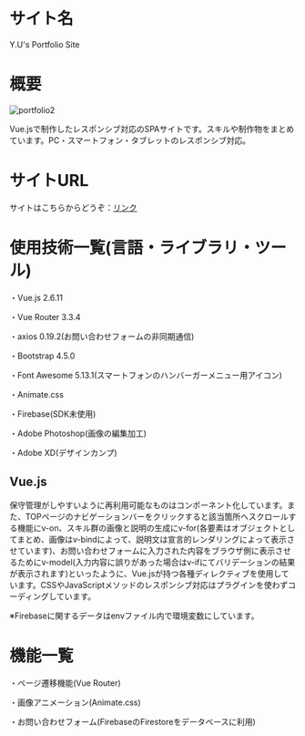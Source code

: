 サイト名
====

Y.U's Portfolio Site

概要
====

![portfolio2](https://user-images.githubusercontent.com/68333078/92983172-c860f000-f4dc-11ea-8d63-33b7b55104fa.jpg)

Vue.jsで制作したレスポンシブ対応のSPAサイトです。スキルや制作物をまとめています。PC・スマートフォン・タブレットのレスポンシブ対応。

サイトURL
====

サイトはこちらからどうぞ：[リンク](https://y-u-portfolio.netlify.app/)

使用技術一覧(言語・ライブラリ・ツール)
===

・Vue.js 2.6.11

・Vue Router 3.3.4

・axios 0.19.2(お問い合わせフォームの非同期通信)

・Bootstrap 4.5.0

・Font Awesome 5.13.1(スマートフォンのハンバーガーメニュー用アイコン)

・Animate.css

・Firebase(SDK未使用)

・Adobe Photoshop(画像の編集加工)

・Adobe XD(デザインカンプ)

## Vue.js

保守管理がしやすいように再利用可能なものはコンポーネント化しています。また、TOPページのナビゲーションバーをクリックすると該当箇所へスクロールする機能にv-on、スキル群の画像と説明の生成にv-for(各要素はオブジェクトとしてまとめ、画像はv-bindによって、説明文は宣言的レンダリングによって表示させています)、お問い合わせフォームに入力された内容をブラウザ側に表示させるためにv-model(入力内容に誤りがあった場合はv-ifにてバリデーションの結果が表示されます)といったように、Vue.jsが持つ各種ディレクティブを使用しています。CSSやJavaScriptメソッドのレスポンシブ対応はプラグインを使わずコーディングしています。

※Firebaseに関するデータはenvファイル内で環境変数にしています。

機能一覧
===

・ページ遷移機能(Vue Router)

・画像アニメーション(Animate.css)

・お問い合わせフォーム(FirebaseのFirestoreをデータベースに利用)
